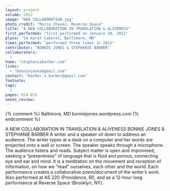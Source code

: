 ```yaml
---
layout: project
volume: 2012
image: "NEW_COLLABORATION.jpg"
photo_credit: "Maria Chavez, Reverse Space"
title: "A NEW COLLABORATION IN TRANSLATION & ALIVENESS"
first_performed: "first performed on January 20, 2012"
place: "14 Karat Cabaret, Baltimore, MD"
times_performed: "performed three times in 2012"
contributor: "BONNIE JONES & STEPHANIE BARBER"
collaborators: 
  - 
home: "stephaniebarber.com"
links: 
  - "bonniejones@gmail.com"
contact: "barber.s.barber@gmail.com"
footnote: 
tags: 
  - 
pages: 014-015
needs_review: 
---
```


{% comment %} 
Baltimore, MD
bonniejones.wordpress.com
{% endcomment %}

 A NEW COLLABORATION IN TRANSLATION &amp; ALIVENESS 
 BONNIE JONES &amp; STEPHANIE BARBER 
 A writer and a speaker sit down to address an audience. The writer types at a desk on a computer and her words are projected onto a wall or screen. The speaker speaks through a microphone. The audience listens and reads. Subject matter is open and improvised, seeking a “presentness” of language that is fluid and porous, connecting eye and ear and mind. It is a meditation on the movement and reception of information, on how we “read” ourselves, each other and the world. Each performance creates a collaborative poem/document of the writer’s work. Also performed at AS 220 (Providence, RI), and as a 12-hour long performance at Reverse Space (Brooklyn, NY).  
